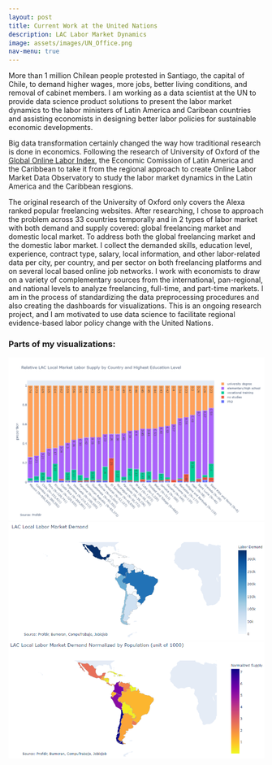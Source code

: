 ```yaml
---
layout: post
title: Current Work at the United Nations
description: LAC Labor Market Dynamics 
image: assets/images/UN_Office.png
nav-menu: true
---
```

More than 1 million Chilean people protested in Santiago, the capital of Chile, to demand higher wages, more jobs, better living conditions, and removal of cabinet members. I am working as a data scientist at the UN to provide data science product solutions to present the labor market dynamics to the labor ministers of Latin America and Caribean countries and assisting economists in designing better labor policies for sustainable economic developments.

Big data transformation certainly changed the way how traditional research is done in economics. Following the research of University of Oxford of the [Global Online Labor Index](https://ilabour.oii.ox.ac.uk/online-labour-index/), the Economic Comission of Latin America and the Caribbean to take it from the regional approach to create Online Labor Market Data Observatory to study the labor market dynamics in the Latin America and the Caribbean resgions. 

The original research of the University of Oxford only covers the Alexa ranked popular freelancing websites. After researching, I chose to approach the problem across 33 countries temporally and in 2 types of labor market with both demand and supply covered: global freelancing market and domestic local market. To address both the global freelancing market and the domestic labor market. I collect the demanded skills, education level, experience, contract type, salary, local information, and other labor-related data per city, per country, and per sector on both freelancing platforms and on several local based online job networks. I work with economists to draw on a variety of complementary sources from the international, pan-regional, and national levels to analyze freelancing, full-time, and part-time markets. I am in the process of standardizing the data preprocessing procedures and also creating the dashboards for visualizations. This is an ongoing research project, and I am motivated to use data science to facilitate regional evidence-based labor policy change with the United Nations.

<h3>Parts of my visualizations:</h3>
<span class="image fit"><img src="assets/images/local_relative_supply_by_education_level.png" alt="" /></span>
<div class="box alt">
	<div class="row 50% uniform">
		<div class="6u">
			<span class="image fit"><img src="assets/images/local_industry_demand_spatial.png" alt="" /></span>
		</div>
		<div class="6u$">
			<span class="image fit"><img src="assets/images/local_industry_demand_spatial_normalized.png" alt="" /></span>			</div>
	</div>
</div>

